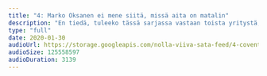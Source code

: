 ```yaml
---
title: "4: Marko Oksanen ei mene siitä, missä aita on matalin"
description: "En tiedä, tuleeko tässä sarjassa vastaan toista yritystä, jolla on yhtä iso visio kuin Marko Oksasen perustamalla Coventuresilla. Coventures on konsulttitalo, joka rakentaa asiakkaille liiketoimintamahdollisuuksia täysin uudella tavalla. Mutta osaavatko asiakkaat ostaa sitä, mitä Coventures koittaa heille myydä? Muun muassa tähän kysymykseen saadaan vastaus Markolta."
type: "full"
date: 2020-01-30
audioUrl: https://storage.googleapis.com/nolla-viiva-sata-feed/4-coventures.mp3
audioSize: 125558597
audioDuration: 3139
---
```

